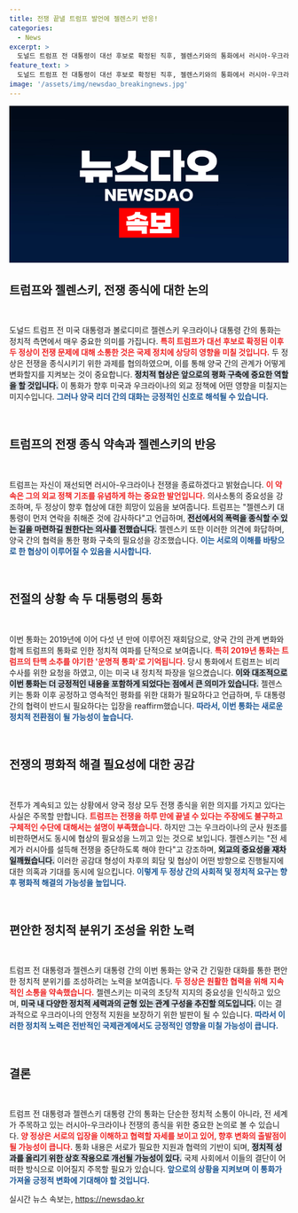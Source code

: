 ```yaml
---
title: 전쟁 끝낼 트럼프 발언에 젤렌스키 반응!
categories:
  - News
excerpt: >
  도널드 트럼프 전 대통령이 대선 후보로 확정된 직후, 젤렌스키와의 통화에서 러시아-우크라이나 전쟁 종식을 자신했으며, 양측의 협상 가능성을 시사했다. 이번 통화는 트럼프의 첫 탄핵이 촉발된 역사적 사건 이후 5년 만에 이루어졌다.
feature_text: >
  도널드 트럼프 전 대통령이 대선 후보로 확정된 직후, 젤렌스키와의 통화에서 러시아-우크라이나 전쟁 종식을 자신했으며, 양측의 협상 가능성을 시사했다. 이번 통화는 트럼프의 첫 탄핵이 촉발된 역사적 사건 이후 5년 만에 이루어졌다.
image: '/assets/img/newsdao_breakingnews.jpg'
---
```


<p><img src="/assets/img/newsdao_breakingnews.jpg" alt="flaretime 속보" /></p>

<h2 data-ke-size="size26">트럼프와 젤렌스키, 전쟁 종식에 대한 논의</h2>

<p data-ke-size="size16">&nbsp;</p>

<p>도널드 트럼프 전 미국 대통령과 볼로디미르 젤렌스키 우크라이나 대통령 간의 통화는 정치적 측면에서 매우 중요한 의미를 가집니다. <b><span style="color: #ee2323;">특히 트럼프가 대선 후보로 확정된 이후 두 정상이 전쟁 문제에 대해 소통한 것은 국제 정치에 상당히 영향을 미칠 것입니다.</span></b> 두 정상은 전쟁을 종식시키기 위한 과제를 협의하였으며, 이를 통해 양국 간의 관계가 어떻게 변화할지를 지켜보는 것이 중요합니다. <b><span style="background-color: #21538527;">정치적 협상은 앞으로의 평화 구축에 중요한 역할을 할 것입니다.</span></b> 이 통화가 향후 미국과 우크라이나의 외교 정책에 어떤 영향을 미칠지는 미지수입니다. <b><span style="color: #1a5490;">그러나 양국 리더 간의 대화는 긍정적인 신호로 해석될 수 있습니다.</span></b></p>

<p data-ke-size="size16">&nbsp;</p>

<h2 data-ke-size="size26">트럼프의 전쟁 종식 약속과 젤렌스키의 반응</h2>

<p data-ke-size="size16">&nbsp;</p>

<p>트럼프는 자신이 재선되면 러시아-우크라이나 전쟁을 종료하겠다고 밝혔습니다. <b><span style="color: #ee2323;">이 약속은 그의 외교 정책 기조를 유념하게 하는 중요한 발언입니다.</span></b> 의사소통의 중요성을 강조하며, 두 정상이 향후 협상에 대한 희망이 있음을 보여줍니다. 트럼프는 "젤렌스키 대통령이 먼저 연락을 취해준 것에 감사하다"고 언급하며, <b><span style="background-color: #21538527;">전선에서의 폭력을 종식할 수 있는 길을 마련하길 원한다는 의사를 전했습니다.</span></b> 젤렌스키 또한 이러한 의견에 화답하며, 양국 간의 협력을 통한 평화 구축의 필요성을 강조했습니다. <b><span style="color: #1a5490;">이는 서로의 이해를 바탕으로 한 협상이 이루어질 수 있음을 시사합니다.</span></b></p>

<p data-ke-size="size16">&nbsp;</p>

<h2 data-ke-size="size26">전절의 상황 속 두 대통령의 통화</h2>

<p data-ke-size="size16">&nbsp;</p>

<p>이번 통화는 2019년에 이어 다섯 년 만에 이루어진 재회담으로, 양국 간의 관계 변화와 함께 트럼프의 통화로 인한 정치적 여파를 단적으로 보여줍니다. <b><span style="color: #ee2323;">특히 2019년 통화는 트럼프의 탄핵 소추를 야기한 '운명적 통화'로 기억됩니다.</span></b> 당시 통화에서 트럼프는 비리 수사를 위한 요청을 하였고, 이는 미국 내 정치적 파장을 일으켰습니다. <b><span style="background-color: #21538527;">이와 대조적으로 이번 통화는 더 긍정적인 내용을 포함하게 되었다는 점에서 큰 의미가 있습니다.</span></b> 젤렌스키는 통화 이후 공정하고 영속적인 평화를 위한 대화가 필요하다고 언급하며, 두 대통령 간의 협력이 반드시 필요하다는 입장을 reaffirm했습니다. <b><span style="color: #1a5490;">따라서, 이번 통화는 새로운 정치적 전환점이 될 가능성이 높습니다.</span></b></p>

<p data-ke-size="size16">&nbsp;</p>

<h2 data-ke-size="size26">전쟁의 평화적 해결 필요성에 대한 공감</h2>

<p data-ke-size="size16">&nbsp;</p>

<p>전투가 계속되고 있는 상황에서 양국 정상 모두 전쟁 종식을 위한 의지를 가지고 있다는 사실은 주목할 만합니다. <b><span style="color: #ee2323;">트럼프는 전쟁을 하루 만에 끝낼 수 있다는 주장에도 불구하고 구체적인 수단에 대해서는 설명이 부족했습니다.</span></b> 하지만 그는 우크라이나의 군사 원조를 비판하면서도 동시에 협상의 필요성을 느끼고 있는 것으로 보입니다. 젤렌스키는 "전 세계가 러시아를 설득해 전쟁을 중단하도록 해야 한다"고 강조하며, <b><span style="background-color: #21538527;">외교의 중요성을 재차 일깨웠습니다.</span></b> 이러한 공감대 형성이 차후의 회담 및 협상이 어떤 방향으로 진행될지에 대한 의혹과 기대를 동시에 일으킵니다. <b><span style="color: #1a5490;">이렇게 두 정상 간의 사회적 및 정치적 요구는 향후 평화적 해결의 가능성을 높입니다.</span></b></p>

<p data-ke-size="size16">&nbsp;</p>

<h2 data-ke-size="size26">편안한 정치적 분위기 조성을 위한 노력</h2>

<p data-ke-size="size16">&nbsp;</p>

<p>트럼프 전 대통령과 젤렌스키 대통령 간의 이번 통화는 양국 간 긴밀한 대화를 통한 편안한 정치적 분위기를 조성하려는 노력을 보여줍니다. <b><span style="color: #ee2323;">두 정상은 원활한 협력을 위해 지속적인 소통을 약속했습니다.</span></b> 젤렌스키는 미국의 초당적 지지의 중요성을 인식하고 있으며, <b><span style="background-color: #21538527;">미국 내 다양한 정치적 세력과의 균형 있는 관계 구성을 추진할 의도입니다.</span></b> 이는 결과적으로 우크라이나의 안정적 지원을 보장하기 위한 발판이 될 수 있습니다. <b><span style="color: #1a5490;">따라서 이러한 정치적 노력은 전반적인 국제관계에서도 긍정적인 영향을 미칠 가능성이 큽니다.</span></b></p>

<p data-ke-size="size16">&nbsp;</p>

<h2 data-ke-size="size26">결론</h2>

<p data-ke-size="size16">&nbsp;</p>

<p>트럼프 전 대통령과 젤렌스키 대통령 간의 통화는 단순한 정치적 소통이 아니라, 전 세계가 주목하고 있는 러시아-우크라이나 전쟁의 종식을 위한 중요한 논의로 볼 수 있습니다. <b><span style="color: #ee2323;">양 정상은 서로의 입장을 이해하고 협력할 자세를 보이고 있어, 향후 변화의 출발점이 될 가능성이 큽니다.</span></b> 통화 내용은 서로가 필요한 지원과 협력의 기반이 되며, <b><span style="background-color: #21538527;">정치적 성과를 올리기 위한 상호 작용으로 개선될 가능성이 있다.</span></b> 국제 사회에서 이들의 결단이 어떠한 방식으로 이어질지 주목할 필요가 있습니다. <b><span style="color: #1a5490;">앞으로의 상황을 지켜보며 이 통화가 가져올 긍정적 변화에 기대해야 할 것입니다.</span></b></p>
실시간 뉴스 속보는, <a href="https://newsdao.kr" rel="dofollow">https://newsdao.kr</a>


